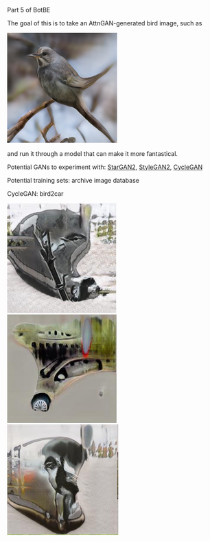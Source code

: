 Part 5 of BotBE

The goal of this is to take an AttnGAN-generated bird image, such as

![attnGan bird](https://github.com/jamescoupe/fantastical-birds/blob/main/0_s_2_g2.png?raw=true)

and run it through a model that can make it more fantastical.

Potential GANs to experiment with: [StarGAN2](https://github.com/clovaai/stargan-v2), [StyleGAN2](https://github.com/NVlabs/stylegan2), [CycleGAN](https://github.com/junyanz/pytorch-CycleGAN-and-pix2pix)

Potential training sets: archive image database

CycleGAN: bird2car

![birdcar1](https://github.com/jamescoupe/fantastical-birds/blob/main/a.jpg?raw=true)
![birdcar2](https://github.com/jamescoupe/fantastical-birds/blob/main/b.jpg?raw=true)
![birdcar3](https://github.com/jamescoupe/fantastical-birds/blob/main/c.jpg?raw=true)


